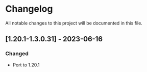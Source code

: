 # Changelog
All notable changes to this project will be documented in this file.

## [1.20.1-1.3.0.31] - 2023-06-16
### Changed
 - Port to 1.20.1